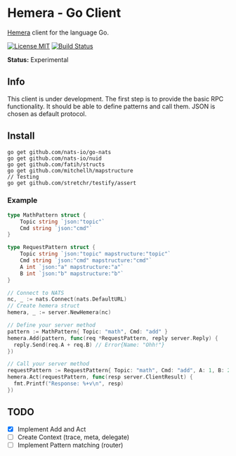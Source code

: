 # Hemera - Go Client
[Hemera](https://github.com/hemerajs/hemera) client for the language Go.

[![License MIT](https://img.shields.io/badge/License-MIT-blue.svg)](http://opensource.org/licenses/MIT)
[![Build Status](https://travis-ci.org/hemerajs/go-hemera.svg?branch=master)](http://travis-ci.org/hemerajs/go-hemera)

**Status:** Experimental

## Info
This client is under development. The first step is to provide the basic RPC functionality. It should be able to define patterns and call them.
JSON is chosen as default protocol.

## Install

```
go get github.com/nats-io/go-nats
go get github.com/nats-io/nuid
go get github.com/fatih/structs
go get github.com/mitchellh/mapstructure
// Testing
go get github.com/stretchr/testify/assert
```

### Example

```go
type MathPattern struct {
	Topic string `json:"topic"`
	Cmd string `json:"cmd"`
}

type RequestPattern struct {
	Topic string `json:"topic" mapstructure:"topic"`
	Cmd string `json:"cmd" mapstructure:"cmd"`
	A int `json:"a" mapstructure:"a"`
	B int `json:"b" mapstructure:"b"`
}

// Connect to NATS
nc, _ := nats.Connect(nats.DefaultURL)
// Create hemera struct
hemera, _ := server.NewHemera(nc)

// Define your server method
pattern := MathPattern{ Topic: "math", Cmd: "add" }
hemera.Add(pattern, func(req *RequestPattern, reply server.Reply) {
  reply.Send(req.A + req.B) // Error{Name: "Ohh!"}
})

// Call your server method
requestPattern := RequestPattern{ Topic: "math", Cmd: "add", A: 1, B: 2 }
hemera.Act(requestPattern, func(resp server.ClientResult) {
  fmt.Printf("Response: %+v\n", resp)
})
```

## TODO
- [X] Implement Add and Act
- [ ] Create Context (trace, meta, delegate)
- [ ] Implement Pattern matching (router)
